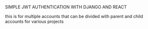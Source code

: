 SIMPLE JWT AUTHENTICATION WITH DJANGO AND REACT

this is for multiple accounts that can be divided with parent and child accounts for various projects 
